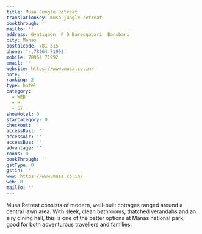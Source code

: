 ```yaml
---
title: Musa Jungle Retreat
translationKey: musa-jungle-retreat
bookthrough: ''
mailto: ''
address: Gyatigaon  P O Barengabari  Bansbari
city: Manas
postalcode: 781 315
phone: '-,78964 71992'
mobile: 78964 71992
email: ''
website: https://www.musa.co.in/
note: ''
ranking: 2
type: hotel
category:
  - WEB
  - H
  - ST
showHotel: 0
starCategory: 0
checkout: ''
accessRail: ''
accessAir: ''
accessBus: ''
advantage: ''
rooms: 0
bookThrough: ''
gstType: 0
gstin: ''
www: https://www.musa.co.in/
web: 0
mailTo: ''
---
```



















Musa Retreat consists of modern, well-built cottages ranged around a central lawn area. With sleek, clean bathrooms, thatched verandahs and an airy dining hall, this is one of the better options at Manas national park, good for both adventurous travellers and families.